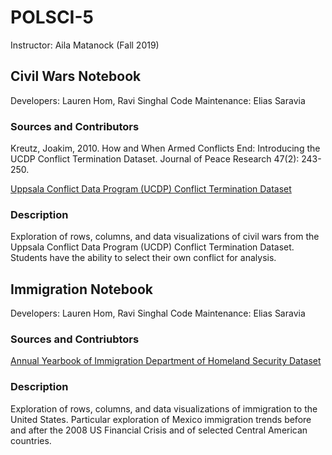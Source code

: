 # POLSCI-5

Instructor: Aila Matanock (Fall 2019)

## Civil Wars Notebook 

Developers: Lauren Hom, Ravi Singhal
Code Maintenance: Elias Saravia

### Sources and Contributors
Kreutz, Joakim, 2010. How and When Armed Conflicts End: Introducing the UCDP Conflict Termination Dataset. Journal of Peace Research 47(2): 243-250.

[Uppsala Conflict Data Program (UCDP) Conflict Termination Dataset](https://ucdp.uu.se/downloads/#d5)

### Description

Exploration of rows, columns, and data visualizations of civil wars from the Uppsala Conflict Data Program (UCDP) Conflict Termination Dataset. Students have the ability to select their own conflict for analysis.

## Immigration Notebook

Developers: Lauren Hom, Ravi Singhal
Code Maintenance: Elias Saravia

### Sources and Contriubtors 
[Annual Yearbook of Immigration Department of Homeland Security Dataset](https://www.dhs.gov/immigration-statistics/yearbook)

### Description

Exploration of rows, columns, and data visualizations of immigration to the United States. Particular exploration of Mexico immigration trends before and after the 2008 US Financial Crisis and of selected Central American countries.
